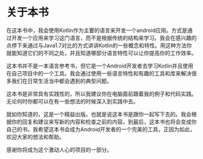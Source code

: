 # 关于本书

在这本书中，我会使用Kotlin作为主要的语言来开发一个android应用。方式是通过开发一个应用来学习这门语言，而不是根据传统的结构来学习。我会在感兴趣的点停下来通过与Java1.7对比的方式讲讲Kotlin的一些概念和特性。用这种方法你就能知道它们的不同之处，并且知道哪部分语言特性可以让你提高你的工作效率。

这本书并不是一本语言参考书，但它是一个Android开发者去学习Kotlin并且使用在自己项目中的一个工具。我会通过使用一些语言特性和有趣的工具和库来解决很多我们在日常生活当中都会遇到的典型问题。

这本书是非常具有实践性的，所以我建议你在电脑面前跟着我的例子和代码实践。无论何时你都可以在有一些想法的时候深入到实践中去。

就如你知道的，这是一个精益出版。也就是说这本书是跟你一起写下去的。我会根据你的回复和建议来写新的内容和检查之前的内容。到最后，这本书也将会变成你自己的书。我希望这本书会成为Android开发者的一个完美的工具，正因为如此，欢迎大家的想法和帮助。

感谢你将成为这个激动人心的项目的一部分。